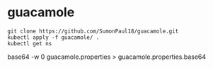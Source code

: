# guacamole

~~~
git clone https://github.com/SumonPaul18/guacamole.git
kubectl apply -f guacamole/ .
kubectl get ns

~~~
base64 -w 0 guacamole.properties > guacamole.properties.base64
~~~
